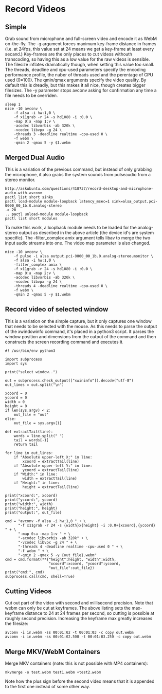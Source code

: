 Record Videos
=============

Simple
------

Grab sound from microphone and full-screen video and encode it as WebM on-the-fly. The -g argument forces maximum key-frame distance in frames (i.e. at 24fps, this value set at 24 means we get a key-frame at least every secand.) Key-frames are the only places to cut videos withouth transcoding, so having this as a low value for the raw videos is sensible. The filesize inflates dramatically though, when setting this value too small. The threads, deadline and cpu-used parameters specify the encoding performance profile, the nuber of threads used and the perentage of CPU used (0=100). The qmin/qmax arguments specify the video quality. By default this is dreadly, but this makes it all nice, though creates bigger filesizes. The -y parameter stops avconv asking for confirmation any time a file needs to be overriden.

    sleep 1
    nice -10 avconv \
        -f alsa -i hw:1,0 \
        -f x11grab -r 24 -s hd1080 -i :0.0 \
        -map 0:a -map 1:v \
        -acodec libvorbis -ab 320k \
        -vcodec libvpx -g 24 \
        -threads 3 -deadline realtime -cpu-used 0 \
        -f webm \
        -qmin 2 -qmax 5 -y $1.webm
        
Merged Dual Audio
-----------------

This is a variation of the previous command, but instead of only grabbing the microphone, it also grabs the system sounds from pulseaudio from a stereo monitor.

    http://askubuntu.com/questions/410737/record-desktop-and-microphone-audio-with-avconv
    pactl list short sinks
    pactl load-module module-loopback latency_msec=1 sink=alsa_output.pci-0000_00_1b.0.analog-stereo
    -> 20
    .. pactl unload-module module-loopback
    pactl list short modules

To make this work, a loopback module needs to be loaded for the analog-stereo output as described in the above article (the device id's are system specific). The -filter_complex amix argument tells libav to merge the two input audio streams into one. The video map parameter is also changed.

    nice -10 avconv \
        -f pulse -i alsa_output.pci-0000_00_1b.0.analog-stereo.monitor \
        -f alsa -i hw:1,0 \
        -filter_complex amix \
        -f x11grab -r 24 -s hd1080 -i :0.0 \
        -map 0:a -map 2:v \
        -acodec libvorbis -ab 320k \
        -vcodec libvpx -g 24 \
        -threads 4 -deadline realtime -cpu-used 0 \
        -f webm \
        -qmin 2 -qmax 5 -y $1.webm

Record video of selected window
-------------------------------

This is a variation on the simple capture, but it only captures one window that needs to be selected with the mouse. As this needs to parse the output of the xwindowinfo command, it's placed in a python3 script. It parses the window position and dimensions from the output of the command and then constructs the screen recording command and executes it.

    #! /usr/bin/env python3
    
    import subprocess
    import sys
    
    print("select window..")
    
    out = subprocess.check_output(["xwininfo"]).decode("utf-8")
    out_lines = out.split("\n")
    
    xcoord = 0
    ycoord = 0
    width = 0
    height = 0
    if len(sys.argv) < 2:
        out_file = "out"
    else:
        out_file = sys.argv[1]
    
    def extractTail(line):
        words = line.split(" ")
        tail = words[-1]
        return tail
    
    for line in out_lines:
        if "Absolute upper-left X:" in line:
            xcoord = extractTail(line)
        if "Absolute upper-left Y:" in line:
            ycoord = extractTail(line)
        if "Width:" in line:
            width = extractTail(line)
        if "Height:" in line:
            height = extractTail(line)
    
    print("xcoord:", xcoord)
    print("yccord:", ycoord)
    print("width:", width)
    print("height:", height)
    print("output:", out_file)
    
    cmd = "avconv -f alsa -i hw:1,0 " + \
          "-f x11grab -r 24 -s {width}x{height} -i :0.0+{xcoord},{ycoord} " + \
          "-map 0:a -map 1:v " + \
          "-acodec libvorbis -ab 320k" + \
          "-vcodec libvpx -g 24 " + \
          "-threads 4 -deadline realtime -cpu-used 0 " + \
          "-f webm " + \
          "-qmin 2 -qmax 5 -y {out_file}.webm"
    cmd = cmd.format(**{"height":height, "width":width, 
                        "xcoord":xcoord, "ycoord":ycoord, 
                        "out_file":out_file})
    print("cmd:", cmd)
    subprocess.call(cmd, shell=True)

Cutting Videos
--------------

Cut out part of the video with second and millisecond precision. Note that webm can only be cut at keyframes. The above listing sets the max-keyframe distance to 24 at 24 frames per second, so cutting is possible at roughly second precision. Increasing the keyframe max greatly increases the filesize:

    avconv -i in.webm -ss 00:01:02 -t 00:01:03 -c copy out.webm
    avconv -i in.webm -ss 00:01:02.500 -t 00:01:03.250 -c copy out.webm

Merge MKV/WebM Containers
-------------------------

Merge MKV containers (note: this is not possible with MP4 containers):

    mkvmerge -o test.webm test1.webm +test2.webm
  
Note how the plus sign before the second video means that it is appended to the first one instead of some other way.
